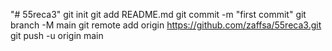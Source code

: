 "# 55reca3"  git init git add README.md git commit -m "first commit" git branch -M main git remote add origin https://github.com/zaffsa/55reca3.git git push -u origin main
